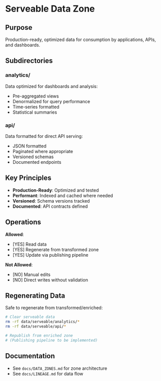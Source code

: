 # Serveable Data Zone

## Purpose

Production-ready, optimized data for consumption by applications, APIs, and dashboards.

## Subdirectories

### analytics/

Data optimized for dashboards and analysis:
- Pre-aggregated views
- Denormalized for query performance
- Time-series formatted
- Statistical summaries

### api/

Data formatted for direct API serving:
- JSON formatted
- Paginated where appropriate
- Versioned schemas
- Documented endpoints

## Key Principles

- **Production-Ready**: Optimized and tested
- **Performant**: Indexed and cached where needed
- **Versioned**: Schema versions tracked
- **Documented**: API contracts defined

## Operations

**Allowed**:
- [YES] Read data
- [YES] Regenerate from transformed zone
- [YES] Update via publishing pipeline

**Not Allowed**:
- [NO] Manual edits
- [NO] Direct writes without validation

## Regenerating Data

Safe to regenerate from transformed/enriched:

```bash
# Clear serveable data
rm -rf data/serveable/analytics/*
rm -rf data/serveable/api/*

# Republish from enriched zone
# (Publishing pipeline to be implemented)
```

## Documentation

- See `docs/DATA_ZONES.md` for zone architecture
- See `docs/LINEAGE.md` for data flow
